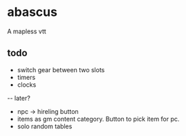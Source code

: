 # abascus

A mapless vtt

## todo

- switch gear between two slots
- timers
- clocks

-- later?

- npc -> hireling button
- items as gm content category. Button to pick item for pc.
- solo random tables
